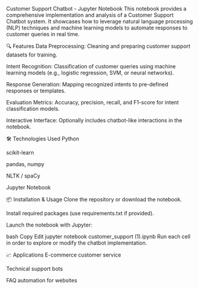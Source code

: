 Customer Support Chatbot - Jupyter Notebook
This notebook provides a comprehensive implementation and analysis of a Customer Support Chatbot system. It showcases how to leverage natural language processing (NLP) techniques and machine learning models to automate responses to customer queries in real time.

🔍 Features
Data Preprocessing: Cleaning and preparing customer support datasets for training.

Intent Recognition: Classification of customer queries using machine learning models (e.g., logistic regression, SVM, or neural networks).

Response Generation: Mapping recognized intents to pre-defined responses or templates.

Evaluation Metrics: Accuracy, precision, recall, and F1-score for intent classification models.

Interactive Interface: Optionally includes chatbot-like interactions in the notebook.

🛠️ Technologies Used
Python

scikit-learn

pandas, numpy

NLTK / spaCy

Jupyter Notebook

📦 Installation & Usage
Clone the repository or download the notebook.

Install required packages (use requirements.txt if provided).

Launch the notebook with Jupyter:

bash
Copy
Edit
jupyter notebook customer_support (1).ipynb
Run each cell in order to explore or modify the chatbot implementation.

📈 Applications
E-commerce customer service

Technical support bots

FAQ automation for websites
